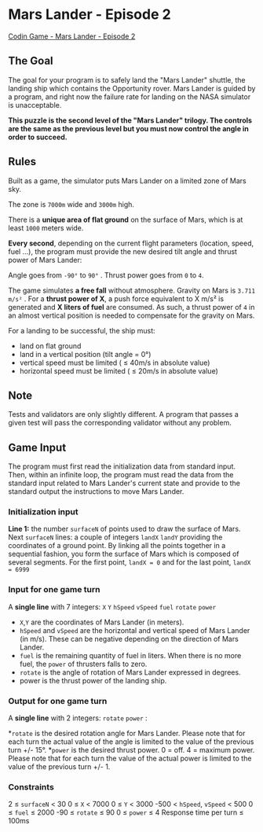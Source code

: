 # Mars Lander - Episode 2

[Codin Game - Mars Lander - Episode 2](https://www.codingame.com/ide/puzzle/mars-lander-episode-2)

## The Goal

The goal for your program is to safely land the "Mars Lander" shuttle, the landing ship which contains the Opportunity rover. Mars Lander is guided by a program, and right now the failure rate for landing on the NASA simulator is unacceptable.

**This puzzle is the second level of the "Mars Lander" trilogy. The controls are the same as the previous level but you must now control the angle in order to succeed.**

## Rules

Built as a game, the simulator puts Mars Lander on a limited zone of Mars sky.

The zone is `7000m` wide and `3000m` high.

There is a **unique area of flat ground** on the surface of Mars, which is at least `1000` meters wide.

**Every second**, depending on the current flight parameters (location, speed, fuel ...), the program must provide the new desired tilt angle and thrust power of Mars Lander:

Angle goes from `-90°` to `90°` . Thrust power goes from `0` to `4`.

The game simulates **a free fall** without atmosphere. Gravity on Mars is `3.711 m/s²` . For a **thrust power of X**, a push force equivalent to X m/s² is generated and **X liters of fuel** are consumed. As such, a thrust power of `4` in an almost vertical position is needed to compensate for the gravity on Mars.

For a landing to be successful, the ship must:

* land on flat ground
* land in a vertical position (tilt angle = 0°)
* vertical speed must be limited ( ≤ 40m/s in absolute value)
* horizontal speed must be limited ( ≤ 20m/s in absolute value)

## Note

Tests and validators are only slightly different. A program that passes a given test will pass the corresponding validator without any problem.

## Game Input

The program must first read the initialization data from standard input. Then, within an infinite loop, the program must read the data from the standard input related to Mars Lander's current state and provide to the standard output the instructions to move Mars Lander.

### Initialization input

**Line 1:** the number `surfaceN` of points used to draw the surface of Mars.
Next `surfaceN` lines: a couple of integers `landX` `landY` providing the coordinates of a ground point. By linking all the points together in a sequential fashion, you form the surface of Mars which is composed of several segments. For the first point, `landX = 0` and for the last point, `landX = 6999`

### Input for one game turn

A **single line** with 7 integers: `X` `Y` `hSpeed` `vSpeed` `fuel` `rotate` `power`

* `X`,`Y` are the coordinates of Mars Lander (in meters).
* `hSpeed` and `vSpeed` are the horizontal and vertical speed of Mars Lander (in m/s). These can be negative depending on the direction of Mars Lander.
* `fuel` is the remaining quantity of fuel in liters. When there is no more fuel, the `power` of thrusters falls to zero.
* `rotate` is the angle of rotation of Mars Lander expressed in degrees.
* power is the thrust power of the landing ship.

### Output for one game turn

A **single line** with 2 integers: `rotate` `power` :

*`rotate` is the desired rotation angle for Mars Lander. Please note that for each turn the actual value of the angle is limited to the value of the previous turn +/- 15°.
*`power` is the desired thrust power. 0 = off. 4 = maximum power. Please note that for each turn the value of the actual power is limited to the value of the previous turn +/- 1.

### Constraints

2 ≤ `surfaceN` < 30
0 ≤ `X` < 7000
0 ≤ `Y` < 3000
-500 < `hSpeed`, `vSpeed` < 500
0 ≤ `fuel` ≤ 2000
-90 ≤ `rotate` ≤ 90
0 ≤ `power` ≤ 4
Response time per turn ≤ 100ms
